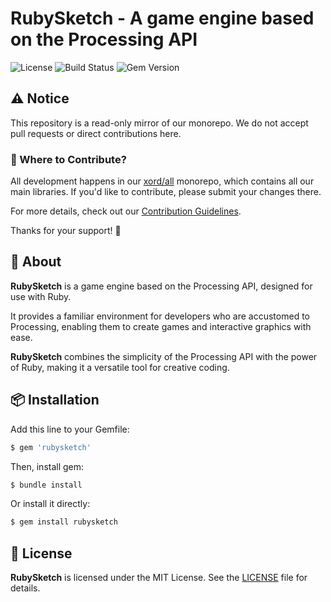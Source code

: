 # RubySketch - A game engine based on the Processing API

![License](https://img.shields.io/github/license/xord/rubysketch)
![Build Status](https://github.com/xord/rubysketch/actions/workflows/test.yml/badge.svg)
![Gem Version](https://badge.fury.io/rb/rubysketch.svg)

## ⚠️  Notice

This repository is a read-only mirror of our monorepo.
We do not accept pull requests or direct contributions here.

### 🔄 Where to Contribute?

All development happens in our [xord/all](https://github.com/xord/all) monorepo, which contains all our main libraries.
If you'd like to contribute, please submit your changes there.

For more details, check out our [Contribution Guidelines](./CONTRIBUTING.md).

Thanks for your support! 🙌

## 🚀 About

**RubySketch** is a game engine based on the Processing API, designed for use with Ruby.

It provides a familiar environment for developers who are accustomed to Processing, enabling them to create games and interactive graphics with ease.

**RubySketch** combines the simplicity of the Processing API with the power of Ruby, making it a versatile tool for creative coding.

## 📦 Installation

Add this line to your Gemfile:
```ruby
$ gem 'rubysketch'
```

Then, install gem:
```bash
$ bundle install
```

Or install it directly:
```bash
$ gem install rubysketch
```

## 📜 License

**RubySketch** is licensed under the MIT License.
See the [LICENSE](./LICENSE) file for details.
